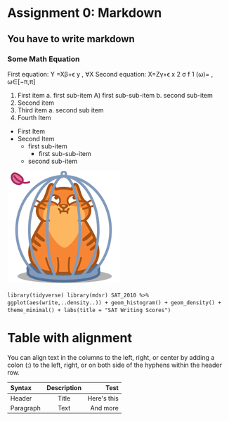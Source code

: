 # Assignment 0: Markdown
## You have to write markdown
### Some Math Equation

First equation: Y =Xβ+ϵ y , ∀X
Second equation: X=Zγ+ϵ x
2
σ
f 1 (ω)=
, ω∈[−π,π]


1. First item a. first sub-item A) first sub-sub-item b. second sub-item
2. Second item
3. Third item a. second sub item
4. Fourth Item

- First Item
- Second Item
    -  first sub-item
        -  first sub-sub-item
    -  second sub-item


![Cat in the cage](./image/cat.png)

`library(tidyverse)
library(mdsr)
SAT_2010 %>% ggplot(aes(write,..density..)) + geom_histogram() +
geom_density() + theme_minimal() + labs(title = "SAT Writing Scores")`


# Table with alignment
You can align text in the columns to the left, right, or center by adding a colon (:) to the left,
right, or on both side of the hyphens within the header row.


| Syntax   | Description | Test       |
|:--------  |:-----------:|-------:|
|Header    |    Title    | Here's this|
|Paragraph |    Text     | And more   |















